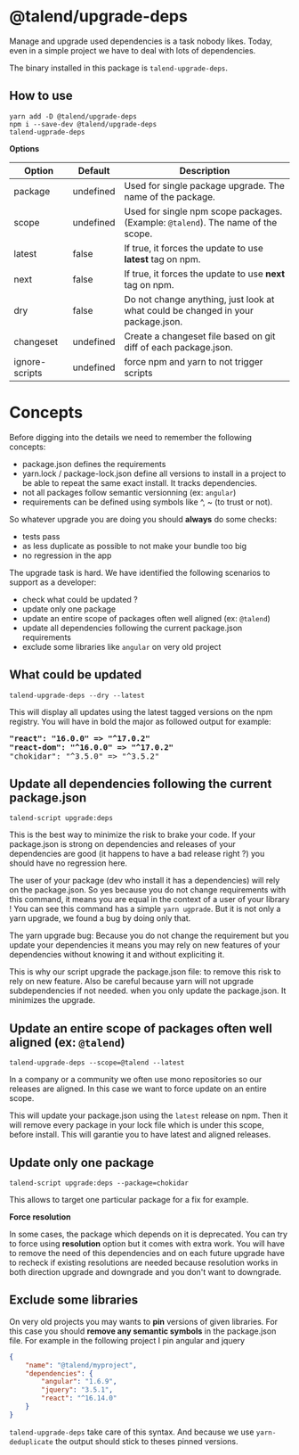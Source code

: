 # @talend/upgrade-deps

Manage and upgrade used dependencies is a task nobody likes. Today, even in a simple project we have to deal with lots of dependencies.

The binary installed in this package is `talend-upgrade-deps`.

## How to use

    yarn add -D @talend/upgrade-deps
    npm i --save-dev @talend/upgrade-deps
    talend-ugprade-deps

**Options**

| Option         | Default   | Description                                                                      |
| -------------- | --------- | -------------------------------------------------------------------------------- |
| package        | undefined | Used for single package upgrade. The name of the package.                        |
| scope          | undefined | Used for single npm scope packages. (Example: `@talend`). The name of the scope. |
| latest         | false     | If true, it forces the update to use **latest** tag on npm.                      |
| next           | false     | If true, it forces the update to use **next** tag on npm.                        |
| dry            | false     | Do not change anything, just look at what could be changed in your package.json. |
| changeset      | undefined | Create a changeset file based on git diff of each package.json.                  |
| ignore-scripts | undefined | force npm and yarn to not trigger scripts                                        |

# Concepts

Before digging into the details we need to remember the following concepts:

- package.json defines the requirements
- yarn.lock / package-lock.json define all versions to install in a project to be able to repeat the same exact install. It tracks dependencies.
- not all packages follow semantic versionning (ex: `angular`)
- requirements can be defined using symbols like ^, ~ (to trust or not).

So whatever upgrade you are doing you should **always** do some checks:

- tests pass
- as less duplicate as possible to not make your bundle too big
- no regression in the app

The upgrade task is hard. We have identified the following scenarios to support as a developer:

- check what could be updated ?
- update only one package
- update an entire scope of packages often well aligned (ex: `@talend`)
- update all dependencies following the current package.json requirements
- exclude some libraries like `angular` on very old project

## What could be updated

    talend-upgrade-deps --dry --latest

This will display all updates using the latest tagged versions on the npm registry. You will have in bold the major as followed output for example:

<pre>
<strong>"react": "16.0.0" => "^17.0.2"</strong>
<strong>"react-dom": "^16.0.0" => "^17.0.2"</strong>
"chokidar": "^3.5.0" => "^3.5.2"
</pre>

## Update all dependencies following the current package.json

    talend-script upgrade:deps

This is the best way to minimize the risk to brake your code. If your package.json is strong on dependencies and releases of your dependencies are good (it happens to have a bad release right ?) you should have no regression here.

The user of your package (dev who install it has a dependencies) will rely on the package.json. So yes because you do not change requirements with this command, it means you are equal in the context of a user of your library ! You can see this command has a simple `yarn ugprade`. But it is not only a yarn upgrade, we found a bug by doing only that.

The yarn upgrade bug: Because you do not change the requirement but you update your dependencies it means you may rely on new features of your dependencies without knowing it and without expliciting it.

This is why our script upgrade the package.json file: to remove this risk to rely on new feature. Also be careful because yarn will not upgrade subdependencies if not needed. when you only update the package.json. It minimizes the upgrade.

## Update an entire scope of packages often well aligned (ex: `@talend`)

    talend-upgrade-deps --scope=@talend --latest

In a company or a community we often use mono repositories so our releases are aligned. In this case we want to force update on an entire scope.

This will update your package.json using the `latest` release on npm.
Then it will remove every package in your lock file which is under this scope, before install.
This will garantie you to have latest and aligned releases.

## Update only one package

    talend-script upgrade:deps --package=chokidar

This allows to target one particular package for a fix for example.

**Force resolution**

In some cases, the package which depends on it is deprecated. You can try to force using **resolution** option but it comes with extra work. You will have to remove the need of this dependencies and on each future upgrade have to recheck if existing resolutions are needed because resolution works in both direction upgrade and downgrade and you don't want to downgrade.

## Exclude some libraries

On very old projects you may wants to **pin** versions of given libraries. For this case you should **remove any semantic symbols** in the package.json file.
For example in the following project I pin angular and jquery

```json
{
	"name": "@talend/myproject",
	"dependencies": {
		"angular": "1.6.9",
		"jquery": "3.5.1",
		"react": "^16.14.0"
	}
}
```

`talend-upgrade-deps` take care of this syntax.
And because we use `yarn-deduplicate` the output should stick to theses pinned versions.
